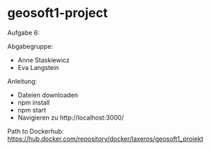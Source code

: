 # geosoft1-project

Aufgabe 6:

Abgabegruppe:

- Anne Staskiewicz
- Eva Langstein

Anleitung:

- Dateien downloaden
- npm install
- npm start
- Navigieren zu http://localhost:3000/

Path to Dockerhub:
https://hub.docker.com/repository/docker/laxeros/geosoft1_projekt
